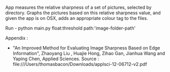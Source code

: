 App measures the relative sharpness of a set of pictures, selected by directory.
Graphs the pictures based on this relative sharpness value, and given the app is on OSX, adds an appropriate colour tag to the files.

Run - python main.py float:threshold path:'image-folder-path' 

Appendix :

- "An Improved Method for Evaluating Image Sharpness Based on Edge Information",
  Zhaoyang Liu , Huajie Hong, Zihao Gan, Jianhua Wang and Yaping Chen,
  Applied Sciences.
  Source : file:///Users/thomasbacon/Downloads/applsci-12-06712-v2.pdf
